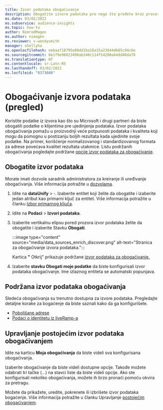 ```yaml
---
title: Izvor podataka obogaćivanje
description: Obogatite izvore podataka pre nego što prođete kroz proces ujedinjenja podataka.
ms.date: 03/02/2022
ms.subservice: audience-insights
ms.topic: how-to
author: NimrodMagen
ms.author: nimagen
ms.reviewer: v-wendysmith
manager: shellyha
ms.openlocfilehash: eebaaf18795e80dd1ba16a15a23844d685c94c6e
ms.sourcegitcommit: bb1f9e96023490ab340c114f54200ab4dd48da78
ms.translationtype: HT
ms.contentlocale: sr-Latn-RS
ms.lasthandoff: 03/02/2022
ms.locfileid: "8373080"
---
```

# <a name="enrichment-for-data-sources-preview"></a>Obogaćivanje izvora podataka (pregled)

Koristite podatke iz izvora kao što su Microsoft i drugi partneri da biste obogatili podatke o klijentima pre ujedinjenja podataka. Izvor podataka obogaćivanja pomažu u proizvodnji veće potpunosti podataka i kvaliteta koji mogu da pomognu u postizanju boljih rezultata kada ujedinite svoje podatke. Na primer, korišćenje normalizovanog i standardizovanog formata za adrese povećava kvalitet rezultata utakmice. Listu podržanih obogaćivanja pogledajte podržane [opcije izvor podataka za obogaćivanje](#supported-data-source-enrichments).

## <a name="enrich-a-data-source"></a>Obogatite izvor podataka

Morate imati dozvole saradnik administratora za kreiranje ili uređivanje obogaćivanja. Više informacija potražite u [dozvolama](permissions.md).  

1. Idite na **dataUnify** > **·**. Izaberite entitet koji želite da obogatite i izaberite jedan atribut kao primarni ključ za entitet. Više informacija potražite u članku [Izbor primarnog ključa](map-entities.md#select-primary-key-and-semantic-type-for-attributes).

1. Idite na **Podaci** > **Izvori podataka**.
 
1. Izaberite vertikalnu elipsu pored prozora izvor podataka želite da obogatite i izaberite Stavku **Obogati**.

   :::image type="content" source="media/data_sources_enrich_discover.png" alt-text="Stranica za obogaćivanje izvora podataka.":::

   Kartica **"** Otkrij" prikazuje podržane [izvor podataka za obogaćivanje.](#supported-data-source-enrichments)

1. Izaberite **stavku Obogati moje podatke** da biste konfigurisali izvor podataka obogaćivanje. Ime izlaznog entiteta se automatski popunjava.

## <a name="supported-data-source-enrichments"></a>Podržana izvor podataka obogaćivanja

Sledeća obogaćivanja su trenutno dostupna za izvore podataka. Pregledajte detaljne korake za bogaćenje da biste saznali kako da ga konfigurišete.

- [Poboljšane adrese](enrichment-enhanced-addresses.md)
- [Podaci o identitetu iz liveRamp-a](enrichment-liveramp.md)

## <a name="manage-existing-data-source-enrichments"></a>Upravljanje postojećim izvor podataka obogaćivanjem

Idite na karticu **Moja obogaćivanja** da biste videli sva konfigurisana obogaćivanja.

Izaberite obogaćivanje da biste videli dostupne opcije. Takođe možete odabrati tri tačke (...) na stavci liste da biste videli opcije. Ako ste konfigurisali nekoliko obogaćivanja, možete ih brzo pronaći pomoću okvira za pretragu.

Možete da prikažete, uredite, pokrenete ili izbrišete izvor podataka bogaćenje. Više informacija potražite u članku Upravljanje [postojećim obogaćivanjem](enrichment-hub.md).
